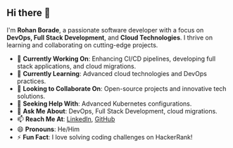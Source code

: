 ## Hi there 👋

I'm **Rohan Borade**, a passionate software developer with a focus on **DevOps, Full Stack Development**, and **Cloud Technologies**. I thrive on learning and collaborating on cutting-edge projects.

- 🔭 **Currently Working On**: Enhancing CI/CD pipelines, developing full stack applications, and cloud migrations.
- 🌱 **Currently Learning**: Advanced cloud technologies and DevOps practices.
- 👯 **Looking to Collaborate On**: Open-source projects and innovative tech solutions.
- 🤔 **Seeking Help With**: Advanced Kubernetes configurations.
- 💬 **Ask Me About**: DevOps, Full Stack Development, cloud migrations.
- 📫 **Reach Me At**: [LinkedIn](https://www.linkedin.com/in/rohan-borade/), [GitHub](https://github.com/RohanGlitched)
- 😄 **Pronouns**: He/Him
- ⚡ **Fun Fact**: I love solving coding challenges on HackerRank!
